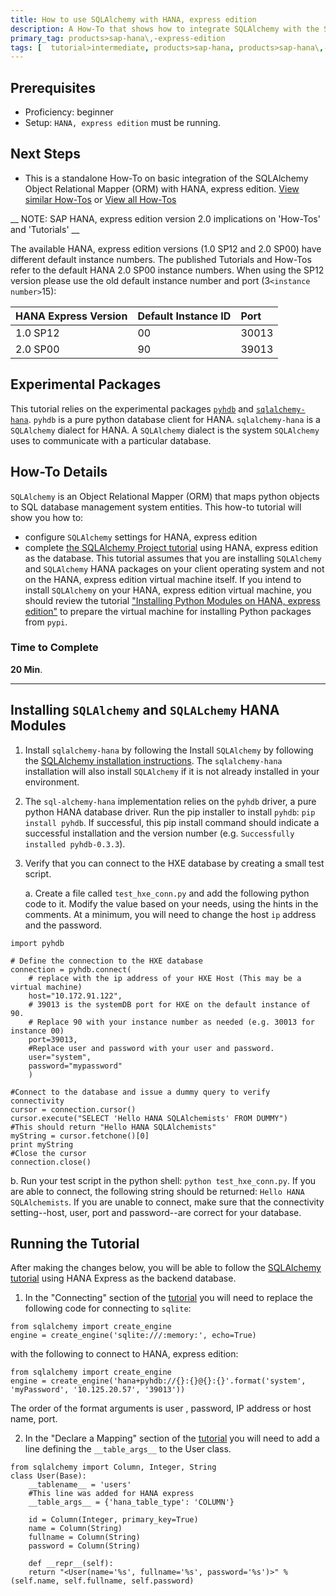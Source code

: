 ```yaml
---
title: How to use SQLAlchemy with HANA, express edition
description: A How-To that shows how to integrate SQLAlchemy with the SAP HANA, express edition by identifying HANA specific changes needed to complete the SQLAlchemy `users` tutorial.
primary_tag: products>sap-hana\,-express-edition
tags: [  tutorial>intermediate, products>sap-hana, products>sap-hana\,-express-edition, tutorial>how-to ]
---
```

## Prerequisites  
 - Proficiency: beginner
 - Setup: `HANA, express edition` must be running.

## Next Steps
 - This is a standalone How-To on basic integration of the SQLAlchemy Object Relational Mapper (ORM) with HANA, express edition. [View similar How-Tos](http://www.sap.com/developer/tutorials.html) or [View all How-Tos](http://www.sap.com/developer/tutorials.html)


 __ NOTE: SAP HANA, express edition version 2.0 implications on 'How-Tos' and 'Tutorials' __

 The available HANA, express edition versions (1.0 SP12 and 2.0 SP00) have different default instance numbers. The published Tutorials and How-Tos refer to the default HANA 2.0 SP00 instance numbers. When using the SP12 version please use the old default instance number and port (3`<instance number>`15):

 HANA Express Version  | Default Instance ID | Port
 :-------------------  | :------------------ | :---------------
 1.0 SP12              |  00                 | 30013
 2.0 SP00              |  90                 | 39013

## Experimental Packages
This tutorial relies on the experimental packages [`pyhdb`](https://github.com/SAP/PyHDB/blob/master/README.rst) and [`sqlalchemy-hana`](https://github.com/SAP/sqlalchemy-hana/blob/master/README.rst).
`pyhdb` is a pure python database client for HANA.
`sqlalchemy-hana` is a `SQLAlchemy` dialect for HANA. A `SQLAlchemy` dialect is the system `SQLAlchemy` uses to communicate with a particular database.

## How-To Details
`SQLAlchemy` is an Object Relational Mapper (ORM) that maps python objects to SQL database management system entities. This how-to tutorial will show you how to:
- configure `SQLAlchemy` settings for HANA, express edition
- complete [the SQLAlchemy Project tutorial](http://docs.sqlalchemy.org/en/latest/orm/tutorial.html) using HANA, express edition as the database.
This tutorial assumes that you are installing `SQLAlchemy` and `SQLAlchemy` HANA packages on your client operating system and not on the HANA, express edition virtual machine itself. If you intend to install `SQLAlchemy` on your HANA, express edition virtual machine, you should review the tutorial ["Installing Python Modules on HANA, express edition"](http://www.sap.com/developer/topics/sap-hana-express.tutorials.html) to prepare the virtual machine for installing Python packages from `pypi`.


### Time to Complete
**20 Min**.

---

## Installing `SQLAlchemy` and `SQLALchemy` HANA Modules

1. Install `sqlalchemy-hana` by following the Install `SQLAlchemy` by following the [SQLAlchemy installation instructions]( https://docs.djangoproject.com/en/1.10/topics/install/#). The `sqlalchemy-hana` installation will also install `SQLAlchemy` if it is not already installed in your environment.

2. The `sql-alchemy-hana` implementation relies on the `pyhdb` driver, a pure python HANA database driver. Run the pip installer to install `pyhdb`: `pip install pyhdb`. If successful, this pip install command should indicate a successful installation and the version number (e.g. `Successfully installed pyhdb-0.3.3`).

3. Verify that you can connect to the HXE database by creating a small test script.

    a. Create a file called `test_hxe_conn.py` and add the following python code to it. Modify the value based on your needs, using the hints in the comments. At a minimum, you will need to change the host `ip` address and the password.

  ```
  import pyhdb

  # Define the connection to the HXE database
  connection = pyhdb.connect(
      # replace with the ip address of your HXE Host (This may be a virtual machine)
      host="10.172.91.122",
      # 39013 is the systemDB port for HXE on the default instance of 90.
      # Replace 90 with your instance number as needed (e.g. 30013 for instance 00)
      port=39013,
      #Replace user and password with your user and password.
      user="system",
      password="mypassword"
      )

  #Connect to the database and issue a dummy query to verify connectivity
  cursor = connection.cursor()
  cursor.execute("SELECT 'Hello HANA SQLAlchemists' FROM DUMMY")
  #This should return "Hello HANA SQLAlchemists"
  myString = cursor.fetchone()[0]
  print myString
  #Close the cursor
  connection.close()
  ```
  b. Run your test script in the python shell: `python test_hxe_conn.py`. If you are able to connect, the following string should be returned: `Hello HANA SQLAlchemists`. If you are unable to connect, make sure that the connectivity setting--host, user, port and password--are correct for your database.


## Running the Tutorial

After making the changes below, you will be able to follow the [SQLAlchemy tutorial](http://docs.sqlalchemy.org/en/latest/orm/tutorial.html) using HANA Express as the backend database.

1. In the "Connecting" section of the [tutorial](http://docs.sqlalchemy.org/en/latest/orm/tutorial.html) you will need to replace the following code for connecting to `sqlite`:

```
from sqlalchemy import create_engine
engine = create_engine('sqlite:///:memory:', echo=True)
```

with the following to connect to HANA, express edition:

```
from sqlalchemy import create_engine
engine = create_engine('hana+pyhdb://{}:{}@{}:{}'.format('system', 'myPassword', '10.125.20.57', '39013'))
```

The order of the format arguments is user , password, IP address or host name, port.


2. In the "Declare a Mapping" section of the [tutorial](http://docs.sqlalchemy.org/en/latest/orm/tutorial.html) you will need to add a line defining the `__table_args__` to the User class.

```
from sqlalchemy import Column, Integer, String
class User(Base):
    __tablename__ = 'users'
    #This line was added for HANA express
    __table_args__ = {'hana_table_type': 'COLUMN'}        

    id = Column(Integer, primary_key=True)
    name = Column(String)
    fullname = Column(String)
    password = Column(String)

    def __repr__(self):
    return "<User(name='%s', fullname='%s', password='%s')>" % (self.name, self.fullname, self.password)

```


